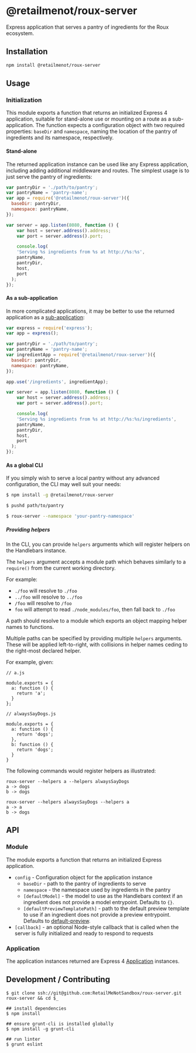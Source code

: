 # @retailmenot/roux-server

Express application that serves a pantry of ingredients for the Roux ecosystem.

## Installation

```sh
npm install @retailmenot/roux-server
```

## Usage

### Initialization

This module exports a function that returns an initialized Express 4
application, suitable for stand-alone use or mounting on a route as a
sub-application. The function expects a configuration object with two required
properties: `baseDir` and `namespace`, naming the location of the pantry of
ingredients and its namespace, respectively.

#### Stand-alone

The returned application instance can be used like any Express application,
including adding additional middleware and routes. The simplest usage is to just
serve the pantry of ingredients:

```javascript
var pantryDir = './path/to/pantry';
var pantryName = 'pantry-name';
var app = require('@retailmenot/roux-server')({
  baseDir: pantryDir,
  namespace: pantryName,
});

var server = app.listen(8080, function () {
	var host = server.address().address;
	var port = server.address().port;

	console.log(
    'Serving %s ingredients from %s at http://%s:%s',
    pantryName,
    pantryDir,
    host,
    port
  );
});
```

#### As a sub-application

In more complicated applications, it may be better to use the returned
application as a [sub-application][]:

```javascript
var express = require('express');
var app = express();

var pantryDir = './path/to/pantry';
var pantryName = 'pantry-name';
var ingredientApp = require('@retailmenot/roux-server')({
  baseDir: pantryDir,
  namespace: pantryName,
});

app.use('/ingredients', ingredientApp);

var server = app.listen(8080, function () {
	var host = server.address().address;
	var port = server.address().port;

	console.log(
    'Serving %s ingredients from %s at http://%s:%s/ingredients',
    pantryName,
    pantryDir,
    host,
    port
  );
});
```

#### As a global CLI

If you simply wish to serve a local pantry without any advanced configuration,
the CLI may well suit your needs:

```sh
$ npm install -g @retailmenot/roux-server

$ pushd path/to/pantry

$ roux-server --namespace 'your-pantry-namespace'
```

##### Providing helpers

In the CLI, you can provide `helpers` arguments which will register helpers on
the Handlebars instance. 

The `helpers` argument accepts a module path which behaves similarly to a
`require()` from the current working directory.

For example:

- `./foo` will resolve to `./foo`
- `../foo` will resolve to `../foo`
- `/foo` will resolve to `/foo`
- `foo` will attempt to read `./node_modules/foo`, then fall back to `./foo`

A path should resolve to a module which exports an object mapping helper names to
functions.

Multiple paths can be specified by providing multiple `helpers` arguments. These
will be applied left-to-right, with collisions in helper names ceding to the
right-most declared helper.

For example, given:

```
// a.js

module.exports = {
  a: function () {
    return 'a';
  }
};

// alwaysSayDogs.js

module.exports = {
  a: function () {
    return 'dogs';
  },
  b: function () {
    return 'dogs';
  }
}
```

The following commands would register helpers as illustrated:

```
roux-server --helpers a --helpers alwaysSayDogs
a -> dogs
b -> dogs

roux-server --helpers alwaysSayDogs --helpers a
a -> a
b -> dogs
```

## API

### Module

The module exports a function that returns an initialized Express application.

- `config` - Configuration object for the application instance
    - `baseDir` - path to the pantry of ingredients to serve
    - `namespace` - the namespace used by ingredients in the pantry
    - `[defaultModel]` - the model to use as the Handlebars context if an
        ingredient does not provide a model entrypoint. Defaults to `{}`.
    - `[defaultPreviewTemplatePath]` - path to the default preview template to
        use if an ingredient does not provide a preview entrypoint. Defaults to
        [default-preview][].
- `[callback]` - an optional Node-style callback that is called when the server
    is fully initialized and ready to respond to requests

### Application

The application instances returned are Express 4 [Application][] instances.


## Development / Contributing
```
$ git clone ssh://git@github.com:RetailMeNotSandbox/roux-server.git roux-server && cd $_

## install dependencies
$ npm install

## ensure grunt-cli is installed globally
$ npm install -g grunt-cli

## run linter
$ grunt eslint

```

[Application]: http://expressjs.com/4x/api.html#app
[default-preview]: https://github.com/RetailMeNotSandbox/roux-server/blob/master/lib/middleware/default-preview.hbs
[sub-application]: http://expressjs.com/4x/api.html#app.mountpath
